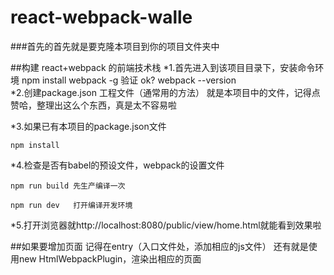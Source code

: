 # react-webpack-walle
###首先的首先就是要克隆本项目到你的项目文件夹中

##构建 react+webpack 的前端技术栈
*1.首先进入到该项目目录下，安装命令环境
	npm install webpack -g  验证 ok?  webpack --version  
*2.创建package.json 工程文件（通常用的方法） 就是本项目中的文件，记得点赞哈，整理出这么个东西，真是太不容易啦  

*3.如果已有本项目的package.json文件    

	npm install  

*4.检查是否有babel的预设文件，webpack的设置文件  

	npm run build 先生产编译一次  

	npm run dev	  打开编译开发环境		  

*5.打开浏览器就http://localhost:8080/public/view/home.html就能看到效果啦  


##如果要增加页面
	记得在entry（入口文件处，添加相应的js文件）
	还有就是使用new HtmlWebpackPlugin，渲染出相应的页面
